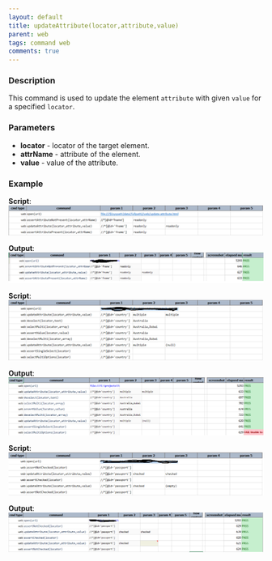 ```yaml
---
layout: default
title: updateAttribute(locator,attribute,value)
parent: web
tags: command web
comments: true
---
```


### Description
This command is used to update the element `attribute` with given `value` for a specified `locator`.

### Parameters
- **locator** - locator of the target element.
- **attrName** - attribute of the element.
- **value** - value of the attribute.

### Example
**Script**:<br/>
![](image/updateAttribute1.png)

**Output**:<br/>
![](image/updateAttribute-output1.png)

**Script**:<br/>
![](image/updateAttribute2.png)

**Output**:<br/>
![](image/updateAttribute-output2.png)

**Script**:<br/>
![](image/updateAttribute3.png)

**Output**:<br/>
![](image/updateAttribute-output3.png)
